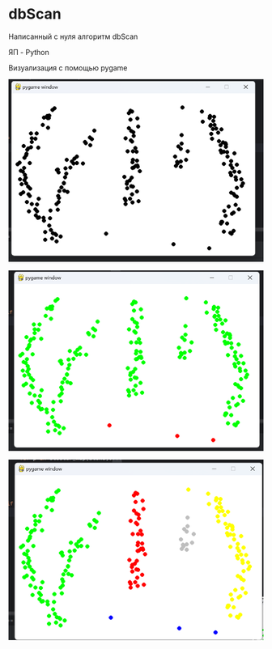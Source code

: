 # dbScan
Написанный с нуля алгоритм dbScan

ЯП - Python

Визуализация с помощью pygame

![1](https://github.com/garoriz/dbScan/blob/master/capture_20231019135055009.bmp)


![2](https://github.com/garoriz/dbScan/blob/master/capture_20231019135115484.bmp)


![3](https://github.com/garoriz/dbScan/blob/master/capture_20231019135125389.bmp)
